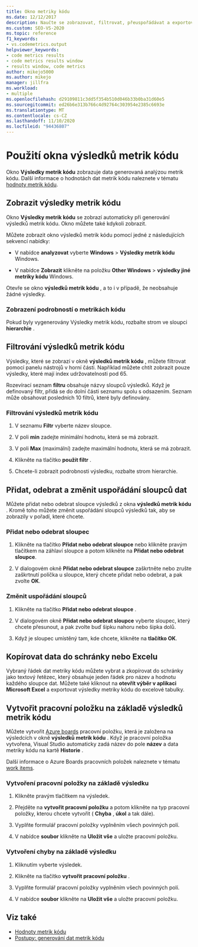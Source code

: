 ```yaml
---
title: Okno metriky kódu
ms.date: 12/12/2017
description: Naučte se zobrazovat, filtrovat, přeuspořádávat a exportovat data analýzy metrik kódu sady Visual Studio. Podívejte se, jak vytvořit pracovní položky na základě výsledků metrik kódu.
ms.custom: SEO-VS-2020
ms.topic: reference
f1_keywords:
- vs.codemetrics.output
helpviewer_keywords:
- code metrics results
- code metrics results window
- results window, code metrics
author: mikejo5000
ms.author: mikejo
manager: jillfra
ms.workload:
- multiple
ms.openlocfilehash: d29109811c3dd5f354b510d046b33b0ba31d60e5
ms.sourcegitcommit: ed26b6e313b766c4d92764c303954e2385c6693e
ms.translationtype: MT
ms.contentlocale: cs-CZ
ms.lasthandoff: 11/10/2020
ms.locfileid: "94436807"
---
```

# <a name="use-the-code-metrics-results-window"></a>Použití okna výsledků metrik kódu

Okno **Výsledky metrik kódu** zobrazuje data generovaná analýzou metrik kódu. Další informace o hodnotách dat metrik kódu naleznete v tématu [hodnoty metrik kódu](../code-quality/code-metrics-values.md).

## <a name="display-code-metrics-results"></a>Zobrazit výsledky metrik kódu

Okno **Výsledky metrik kódu** se zobrazí automaticky při generování výsledků metrik kódu. Okno můžete také kdykoli zobrazit.

Můžete zobrazit okno výsledků metrik kódu pomocí jedné z následujících sekvencí nabídky:

- V nabídce **analyzovat** vyberte **Windows**  >  **Výsledky metrik kódu** Windows.

- V nabídce **Zobrazit** klikněte na položku **Other Windows**  >  **výsledky jiné metriky kódu** Windows.

Otevře se okno **výsledků metrik kódu** , a to i v případě, že neobsahuje žádné výsledky.

### <a name="to-view-code-metrics-details"></a>Zobrazení podrobností o metrikách kódu

Pokud byly vygenerovány Výsledky metrik kódu, rozbalte strom ve sloupci **hierarchie** .

## <a name="filter-code-metrics-results"></a>Filtrování výsledků metrik kódu

Výsledky, které se zobrazí v okně **výsledků metrik kódu** , můžete filtrovat pomocí panelu nástrojů v horní části. Například můžete chtít zobrazit pouze výsledky, které mají index udržovatelnosti pod 65.

Rozevírací seznam **filtru** obsahuje názvy sloupců výsledků. Když je definovaný filtr, přidá se do dolní části seznamu spolu s odsazením. Seznam může obsahovat posledních 10 filtrů, které byly definovány.

### <a name="to-filter-the-code-metrics-results"></a>Filtrování výsledků metrik kódu

1. V seznamu **Filtr** vyberte název sloupce.

2. V poli **min** zadejte minimální hodnotu, která se má zobrazit.

3. V poli **Max** (maximální) zadejte maximální hodnotu, která se má zobrazit.

4. Klikněte na tlačítko **použít filtr** .

5. Chcete-li zobrazit podrobnosti výsledku, rozbalte strom hierarchie.

## <a name="add-remove-and-rearrange-data-columns"></a>Přidat, odebrat a změnit uspořádání sloupců dat

Můžete přidat nebo odebrat sloupce výsledků z okna **výsledků metrik kódu** . Kromě toho můžete změnit uspořádání sloupců výsledků tak, aby se zobrazily v pořadí, které chcete.

### <a name="add-or-remove-a-column"></a>Přidat nebo odebrat sloupec

1. Klikněte na tlačítko **Přidat nebo odebrat sloupce** nebo klikněte pravým tlačítkem na záhlaví sloupce a potom klikněte na **Přidat nebo odebrat sloupce**.

1. V dialogovém okně **Přidat nebo odebrat sloupce** zaškrtněte nebo zrušte zaškrtnutí políčka u sloupce, který chcete přidat nebo odebrat, a pak zvolte **OK**.

### <a name="rearrange-columns"></a>Změnit uspořádání sloupců

1. Klikněte na tlačítko **Přidat nebo odebrat sloupce** .

1. V dialogovém okně **Přidat nebo odebrat sloupce** vyberte sloupec, který chcete přesunout, a pak zvolte buď šipku nahoru nebo šipka dolů.

1. Když je sloupec umístěný tam, kde chcete, klikněte na **tlačítko OK**.

## <a name="copy-data-to-the-clipboard-or-excel"></a>Kopírovat data do schránky nebo Excelu

Vybraný řádek dat metriky kódu můžete vybrat a zkopírovat do schránky jako textový řetězec, který obsahuje jeden řádek pro název a hodnotu každého sloupce dat. Můžete také kliknout na **otevřít výběr v aplikaci Microsoft Excel** a exportovat výsledky metriky kódu do excelové tabulky.

## <a name="create-a-work-item-based-on-code-metric-results"></a>Vytvořit pracovní položku na základě výsledků metrik kódu

Můžete vytvořit [Azure boards](/azure/devops/boards/index?view=vsts&preserve-view=true) pracovní položku, která je založena na výsledcích v okně **výsledků metrik kódu** . Když je pracovní položka vytvořena, Visual Studio automaticky zadá název do pole **název** a data metriky kódu na kartě **Historie** .

Další informace o Azure Boards pracovních položek naleznete v tématu [work items](/azure/devops/boards/work-items/index?view=vsts&preserve-view=true).

### <a name="to-create-a-work-item-based-on-a-result"></a>Vytvoření pracovní položky na základě výsledku

1. Klikněte pravým tlačítkem na výsledek.

2. Přejděte na **vytvořit pracovní položku** a potom klikněte na typ pracovní položky, kterou chcete vytvořit ( **Chyba** , **úkol** a tak dále).

3. Vyplňte formulář pracovní položky vyplněním všech povinných polí.

4. V nabídce **soubor** klikněte na **Uložit vše** a uložte pracovní položku.

### <a name="to-create-a-bug-based-on-a-result"></a>Vytvoření chyby na základě výsledku

1. Kliknutím vyberte výsledek.

2. Klikněte na tlačítko **vytvořit pracovní položku** .

3. Vyplňte formulář pracovní položky vyplněním všech povinných polí.

4. V nabídce **soubor** klikněte na **Uložit vše** a uložte pracovní položku.

## <a name="see-also"></a>Viz také

- [Hodnoty metrik kódu](../code-quality/code-metrics-values.md)
- [Postupy: generování dat metrik kódu](../code-quality/how-to-generate-code-metrics-data.md)
